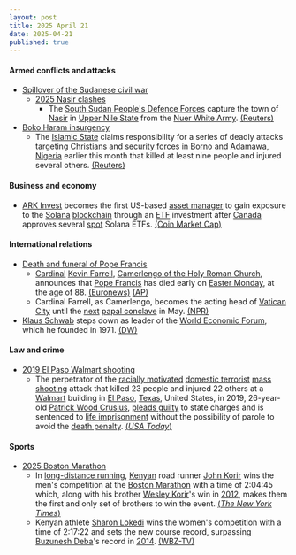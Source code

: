 ```yaml
---
layout: post
title: 2025 April 21
date: 2025-04-21
published: true
---
```



#### Armed conflicts and attacks

* [Spillover of the Sudanese civil war](https://en.wikipedia.org/wiki/Sudanese_civil_war_%282023%E2%80%93present%29#South_Sudan "Sudanese civil war (2023–present)")
  * [2025 Nasir clashes](https://en.wikipedia.org/wiki/2025_Nasir_clashes "2025 Nasir clashes")
    * The [South Sudan People's Defence Forces](https://en.wikipedia.org/wiki/South_Sudan_People%27s_Defence_Forces "South Sudan People's Defence Forces") capture the town of [Nasir](https://en.wikipedia.org/wiki/Nasir%2C_South_Sudan "Nasir, South Sudan") in [Upper Nile State](https://en.wikipedia.org/wiki/Upper_Nile_State "Upper Nile State") from the [Nuer White Army](https://en.wikipedia.org/wiki/Nuer_White_Army "Nuer White Army"). [(Reuters)](https://www.reuters.com/world/africa/south-sudans-military-recaptures-key-town-white-army-militia-2025-04-21/)
* [Boko Haram insurgency](https://en.wikipedia.org/wiki/Boko_Haram_insurgency "Boko Haram insurgency")
  * The [Islamic State](https://en.wikipedia.org/wiki/Islamic_State_%E2%80%93_West_Africa_Province "Islamic State – West Africa Province") claims responsibility for a series of deadly attacks targeting [Christians](https://en.wikipedia.org/wiki/Christians "Christians") and [security forces](https://en.wikipedia.org/wiki/Nigerian_Armed_Forces "Nigerian Armed Forces") in [Borno](https://en.wikipedia.org/wiki/Borno_State "Borno State") and [Adamawa](https://en.wikipedia.org/wiki/Adamawa_State "Adamawa State"), [Nigeria](https://en.wikipedia.org/wiki/Nigeria "Nigeria") earlier this month that killed at least nine people and injured several others. [(Reuters)](https://www.reuters.com/world/africa/iswap-claims-responsibility-deadly-attacks-nigeria-2025-04-21/)

#### Business and economy

* [ARK Invest](https://en.wikipedia.org/wiki/ARK_Invest "ARK Invest") becomes the first US-based [asset manager](https://en.wikipedia.org/wiki/Asset_management "Asset management") to gain exposure to the [Solana](https://en.wikipedia.org/wiki/Solana_%28blockchain_platform%29 "Solana (blockchain platform)") [blockchain](https://en.wikipedia.org/wiki/Blockchain "Blockchain") through an [ETF](https://en.wikipedia.org/wiki/Exchange-traded_fund "Exchange-traded fund") investment after [Canada](https://en.wikipedia.org/wiki/Canada "Canada") approves several [spot](https://en.wikipedia.org/wiki/Spot_ETF "Spot ETF") Solana ETFs. [(Coin Market Cap)](https://coinmarketcap.com/academy/article/ark-invest-funds-become-first-us-etfs-to-add-exposure-to-solana-through-3iqs-staking-etf)

#### International relations

* [Death and funeral of Pope Francis](https://en.wikipedia.org/wiki/Death_and_funeral_of_Pope_Francis "Death and funeral of Pope Francis")
  * [Cardinal](https://en.wikipedia.org/wiki/Cardinal_%28Catholic_Church%29 "Cardinal (Catholic Church)") [Kevin Farrell](https://en.wikipedia.org/wiki/Kevin_Farrell "Kevin Farrell"), [Camerlengo of the Holy Roman Church](https://en.wikipedia.org/wiki/Camerlengo_of_the_Holy_Roman_Church "Camerlengo of the Holy Roman Church"), announces that [Pope Francis](https://en.wikipedia.org/wiki/Pope_Francis "Pope Francis") has died early on [Easter Monday](https://en.wikipedia.org/wiki/Easter_Monday "Easter Monday"), at the age of 88. [(Euronews)](https://www.euronews.com/my-europe/2025/04/21/pope-francis-dies-at-88-the-vatican-says) [(AP)](https://apnews.com/article/vatican-pope-francis-dead-01ca7d73c3c48d25fd1504ba076e2e2a)
  * Cardinal Farrell, as Camerlengo, becomes the acting head of [Vatican City](https://en.wikipedia.org/wiki/Vatican_City "Vatican City") until the [next](https://en.wikipedia.org/wiki/2025_papal_conclave "2025 papal conclave") [papal conclave](https://en.wikipedia.org/wiki/Papal_conclave "Papal conclave") in May. [(NPR)](https://www.npr.org/2025/04/21/g-s1-61662/kevin-farrell-camerlengo-vatican-pope)
* [Klaus Schwab](https://en.wikipedia.org/wiki/Klaus_Schwab "Klaus Schwab") steps down as leader of the [World Economic Forum](https://en.wikipedia.org/wiki/World_Economic_Forum "World Economic Forum"), which he founded in 1971. [(DW)](https://www.dw.com/en/world-economic-forum-chairman-klaus-schwab-steps-down/a-72303380)

#### Law and crime

* [2019 El Paso Walmart shooting](https://en.wikipedia.org/wiki/2019_El_Paso_Walmart_shooting "2019 El Paso Walmart shooting")
  * The perpetrator of the [racially motivated](https://en.wikipedia.org/wiki/Hate_crime "Hate crime") [domestic terrorist](https://en.wikipedia.org/wiki/Domestic_terrorism "Domestic terrorism") [mass shooting](https://en.wikipedia.org/wiki/Mass_shooting "Mass shooting") attack that killed 23 people and injured 22 others at a [Walmart](https://en.wikipedia.org/wiki/Walmart "Walmart") building in [El Paso](https://en.wikipedia.org/wiki/El_Paso%2C_Texas "El Paso, Texas"), [Texas](https://en.wikipedia.org/wiki/Texas "Texas"), United States, in 2019, 26-year-old [Patrick Wood Crusius](https://en.wikipedia.org/wiki/2019_El_Paso_Walmart_shooting#Perpetrator "2019 El Paso Walmart shooting"), [pleads guilty](https://en.wikipedia.org/wiki/Plea "Plea") to state charges and is sentenced to [life imprisonment](https://en.wikipedia.org/wiki/Life_imprisonment "Life imprisonment") without the possibility of parole to avoid the [death penalty](https://en.wikipedia.org/wiki/Capital_punishment "Capital punishment"). [(*USA Today*)](https://www.usatoday.com/story/news/nation/2025/04/21/el-paso-texas-shooting-walmart-pleads-guilty/83195417007/)

#### Sports

* [2025 Boston Marathon](https://en.wikipedia.org/wiki/2025_Boston_Marathon "2025 Boston Marathon")
  * In [long-distance running](https://en.wikipedia.org/wiki/Long-distance_running "Long-distance running"), [Kenyan](https://en.wikipedia.org/wiki/Kenya "Kenya") road runner [John Korir](https://en.wikipedia.org/wiki/John_Korir_%28runner%2C_born_1996%29 "John Korir (runner, born 1996)") wins the men's competition at the [Boston Marathon](https://en.wikipedia.org/wiki/Boston_Marathon "Boston Marathon") with a time of 2:04:45 which, along with his brother [Wesley Korir](https://en.wikipedia.org/wiki/Wesley_Korir "Wesley Korir")'s win in [2012](https://en.wikipedia.org/wiki/2012_Boston_Marathon "2012 Boston Marathon"), makes them the first and only set of brothers to win the event. [(*The New York Times*)](https://www.nytimes.com/athletic/6296201/2025/04/21/boston-marathon-results-winners-2025/)
  * Kenyan athlete [Sharon Lokedi](https://en.wikipedia.org/wiki/Sharon_Lokedi "Sharon Lokedi") wins the women's competition with a time of 2:17:22 and sets the new course record, surpassing [Buzunesh Deba](https://en.wikipedia.org/wiki/Buzunesh_Deba "Buzunesh Deba")'s record in [2014](https://en.wikipedia.org/wiki/2014_Boston_Marathon "2014 Boston Marathon"). [(WBZ-TV)](https://www.cbsnews.com/boston/video/boston-marathon-winners-crowned-history-made-during-2025-race/)
